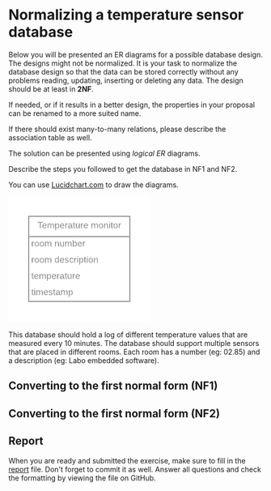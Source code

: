 # Normalizing a temperature sensor database

Below you will be presented an ER diagrams for a possible database design. The designs might not be normalized. It is your task to normalize the database design so that the data can be stored correctly without any problems reading, updating, inserting or deleting any data. The design should be at least in **2NF**.

If needed, or if it results in a better design, the properties in your proposal can be renamed to a more suited name.

If there should exist many-to-many relations, please describe the association table as well.

The solution can be presented using _logical ER_ diagrams.

Describe the steps you followed to get the database in NF1 and NF2.

You can use [Lucidchart.com](https://www.lucidchart.com) to draw the diagrams.

![Temperature sensor database design](img/temp_sensor.png)

This database should hold a log of different temperature values that are measured every 10 minutes. The database should support multiple sensors that are placed in different rooms. Each room has a number (eg: 02.85) and a description (eg: Labo embedded software).

## Converting to the first normal form (NF1)

<!-- TODO: describe the steps you followed and show the resulting ER diagram -->

## Converting to the first normal form (NF2)

<!-- TODO: describe the steps you followed and show the resulting ER diagram -->

## Report

When you are ready and submitted the exercise, make sure to fill in the [report](./REPORT.md) file. Don't forget to commit it as well. Answer all questions and check the formatting by viewing the file on GitHub.
